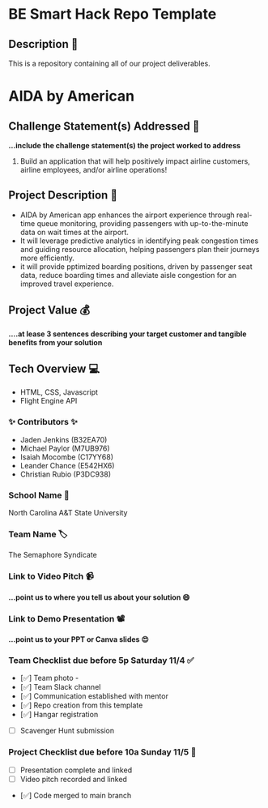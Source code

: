 # BE Smart Hack Repo Template

## Description 🚨 
This is a repository containing all of our project deliverables.


# AIDA by American

## Challenge Statement(s) Addressed 🎯
**...include the challenge statement(s) the project worked to address**
1. Build an application that will help positively impact airline customers, airline employees, and/or airline operations!

## Project Description 🤯
- AIDA by American app enhances the airport experience through real-time queue monitoring, providing passengers with up-to-the-minute data on wait times at the airport.
- It will leverage predictive analytics in identifying peak congestion times and guiding resource allocation, helping passengers plan their journeys more efficiently.
- it will provide pptimized boarding positions, driven by passenger seat data, reduce boarding times and alleviate aisle congestion for an improved travel experience.

## Project Value 💰
**....at lease 3 sentences describing your target customer and tangible benefits from your solution**


## Tech Overview 💻
* HTML, CSS, Javascript
* Flight Engine API

### ✨ Contributors ✨
* Jaden Jenkins (B32EA70)
* Michael Paylor (M7UB976)
* Isaiah Mocombe (C17YY68)
* Leander Chance (E542HX6)
* Christian Rubio (P3DC938)

### School Name 🏫
North Carolina A&T State University

### Team Name 🏷
The Semaphore Syndicate

### Link to Video Pitch 📹
**...point us to where you tell us about your solution 😄**

### Link to Demo Presentation 📽
**...point us to your PPT or Canva slides 😍**

### Team Checklist due before 5p Saturday 11/4 ✅
- [✅] Team photo - 
- [✅] Team Slack channel
- [✅] Communication established with mentor
- [✅] Repo creation from this template
- [✅] Hangar registration
- [ ] Scavenger Hunt submission

### Project Checklist due before 10a Sunday 11/5 🏁
- [ ] Presentation complete and linked
- [ ] Video pitch recorded and linked
- [✅] Code merged to main branch

